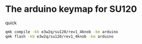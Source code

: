 # The arduino keymap for SU120

quick 

```bash
qmk compile -kb e3w2q/su120/rev1_4knob -km arduino
qmk flash -kb e3w2q/su120/rev1_4knob -km arduino
```
